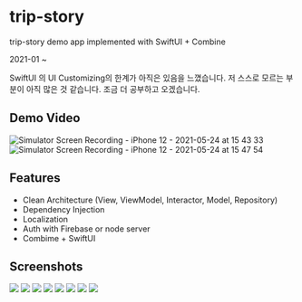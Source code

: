 # trip-story
trip-story demo app implemented with SwiftUI + Combine

2021-01 ~ 

SwiftUI 의 UI Customizing의 한계가 아직은 있음을 느꼈습니다. 저 스스로 모르는 부분이 아직 많은 것 같습니다. 조금 더 공부하고 오겠습니다.

## Demo Video

![Simulator Screen Recording - iPhone 12 - 2021-05-24 at 15 43 33](https://user-images.githubusercontent.com/20037035/119315930-5074d780-bcb1-11eb-9cb8-e5956f44901d.gif)
![Simulator Screen Recording - iPhone 12 - 2021-05-24 at 15 47 54](https://user-images.githubusercontent.com/20037035/119315688-14da0d80-bcb1-11eb-97aa-855ab586e88e.gif)






## Features
- Clean Architecture (View, ViewModel, Interactor, Model, Repository)
- Dependency Injection
- Localization
- Auth with Firebase or node server
- Combime + SwiftUI

## Screenshots
![](screenshots/1.png)
![](screenshots/2.png)
![](screenshots/3.png)
![](screenshots/4.png)
![](screenshots/5.png)
![](screenshots/6.png)
![](screenshots/7.png)
![](screenshots/8.png)
